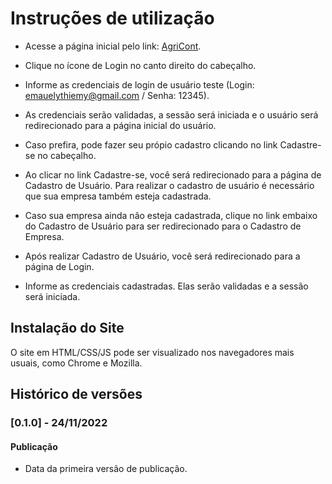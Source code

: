# Instruções de utilização

- Acesse a página inicial pelo link: [AgriCont](https://agricont.azurewebsites.net/).

- Clique no ícone de Login no canto direito do cabeçalho.

- Informe as credenciais de login de usuário teste (Login: emauelythiemy@gmail.com   / Senha: 12345).

- As credenciais serão validadas, a sessão será iniciada e o usuário será redirecionado para a página inicial do usuário.

- Caso prefira, pode fazer seu própio cadastro clicando no link Cadastre-se no cabeçalho. 

- Ao clicar no link Cadastre-se, você será redirecionado para a página de Cadastro de Usuário. Para realizar o cadastro de usuário é necessário que sua empresa também esteja cadastrada. 

- Caso sua empresa ainda não esteja cadastrada, clique no link embaixo do Cadastro de Usuário para ser redirecionado para o Cadastro de Empresa.  

- Após realizar Cadastro de Usuário, você será redirecionado para a página de Login. 

- Informe as credenciais cadastradas. Elas serão validadas e a sessão será iniciada.


## Instalação do Site

O site em HTML/CSS/JS pode ser visualizado nos navegadores mais usuais, como Chrome e Mozilla.

## Histórico de versões

### [0.1.0] - 24/11/2022
#### Publicação 
- Data da primeira versão de publicação.
